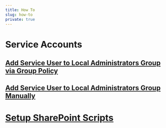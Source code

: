 ```yaml
---
title: How To
slug: how-to
private: true
---
```


# Service Accounts
## [Add Service User to Local Administrators Group via Group Policy](add-service-user-group-policy.md)
## [Add Service User to Local Administrators Group Manually](add-service-user-manually.md)
# [Setup SharePoint Scripts](setup-sharepoint-scripts.md)